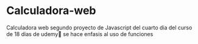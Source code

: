 # Calculadora-web
Calculadora web segundo proyecto de Javascript del cuarto dia del curso de 18 dias  de udemy💜 se hace enfasis al uso de funciones
